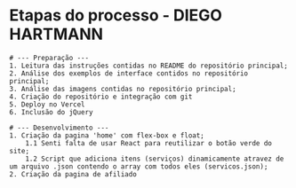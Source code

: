 # Etapas do processo - DIEGO HARTMANN
    # --- Preparação ---
    1. Leitura das instruções contidas no README do repositório principal;
    2. Análise dos exemplos de interface contidos no repositório principal;
    3. Análise das imagens contidas no repositório principal;
	4. Criação do repositório e integração com git
	5. Deploy no Vercel
	6. Inclusão do jQuery
    
    # --- Desenvolvimento ---
    1. Criação da pagina 'home' com flex-box e float;
		1.1 Senti falta de usar React para reutilizar o botão verde do site;
		1.2 Script que adiciona itens (serviços) dinamicamente atravez de um arquivo .json contendo o array com todos eles (servicos.json);
	2. Criação da pagina de afiliado